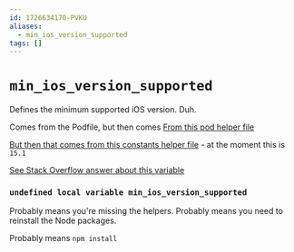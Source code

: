```yaml
---
id: 1726634170-PVKU
aliases:
  - min_ios_version_supported
tags: []
---
```


# `min_ios_version_supported`

Defines the minimum supported iOS version. Duh.

Comes from the Podfile, but then comes
[From this pod helper file](https://github.com/facebook/react-native/blob/a5dd1be889be21f8daefbc609702989ec7c156cf/packages/react-native/scripts/react_native_pods.rb#L30)

[But then that comes from this constants helper file](https://github.com/facebook/react-native/blob/a5dd1be889be21f8daefbc609702989ec7c156cf/packages/react-native/scripts/cocoapods/helpers.rb#L68) - at the moment this is `15.1`

[See Stack Overflow answer about this variable](https://stackoverflow.com/questions/75277079/unable-to-pod-install-on-a-brand-new-react-native-project)

### `undefined local variable min_ios_version_supported`

Probably means you're missing the helpers.
Probably means you need to reinstall the Node packages.

Probably means `npm install`

